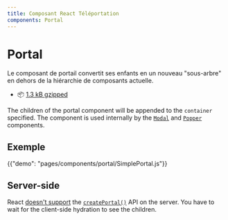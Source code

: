 ```yaml
---
title: Composant React Téléportation
components: Portal
---
```


# Portal

<p class="description">Le composant de portail convertit ses enfants en un nouveau "sous-arbre" en dehors de la hiérarchie de composants actuelle.</p>

- 📦 [1.3 kB gzipped](/size-snapshot)

The children of the portal component will be appended to the `container` specified. The component is used internally by the [`Modal`](/components/modal/) and [`Popper`](/components/popper/) components.

## Exemple

{{"demo": "pages/components/portal/SimplePortal.js"}}

## Server-side

React [doesn't support](https://github.com/facebook/react/issues/13097) the [`createPortal()`](https://reactjs.org/docs/portals.html) API on the server. You have to wait for the client-side hydration to see the children.